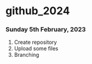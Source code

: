 # github_2024

### Sunday 5th February, 2023

1. Create repository
2. Upload some files
3. Branching

